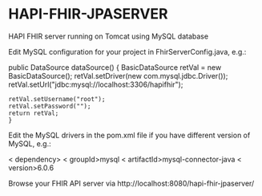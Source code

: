 # HAPI-FHIR-JPASERVER
HAPI FHIR server running on Tomcat using MySQL database

Edit MySQL configuration for your project in FhirServerConfig.java, e.g.:

public DataSource dataSource() {
	BasicDataSource retVal = new BasicDataSource();
	retVal.setDriver(new com.mysql.jdbc.Driver());
	retVal.setUrl("jdbc:mysql://localhost:3306/hapifhir");
	
	retVal.setUsername("root");
	retVal.setPassword("");
	return retVal;
	}

Edit the MySQL drivers in the pom.xml file if you have different version of MySQL, e.g.:

< dependency>
  < groupId>mysql</groupId >
  < artifactId>mysql-connector-java</artifactId >
  < version>6.0.6</version >
</dependency >

Browse your FHIR API server via http://localhost:8080/hapi-fhir-jpaserver/
